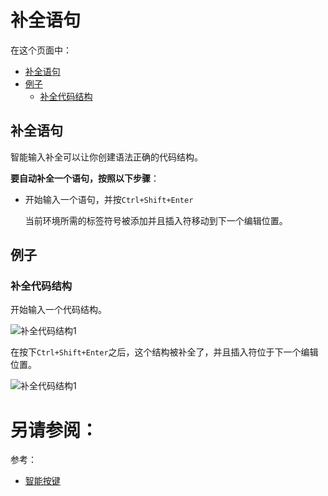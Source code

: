 # 补全语句


在这个页面中：

* [补全语句](#补全语句)
* [例子](#例子)
    * [补全代码结构](#补全代码结构)


## <span id='补全语句'>补全语句</span>

智能输入补全可以让你创建语法正确的代码结构。

**要自动补全一个语句，按照以下步骤**：

* 开始输入一个语句，并按`Ctrl+Shift+Enter`
    
    当前环境所需的标签符号被添加并且插入符移动到下一个编辑位置。


## <span id='例子'>例子</span>

### <span id='补全代码结构'>补全代码结构</span>

开始输入一个代码结构。

![补全代码结构1](http://image.jellychen.cn/uploads/2016/11/web_ide_completing_code_construct_1.png)

在按下`Ctrl+Shift+Enter`之后，这个结构被补全了，并且插入符位于下一个编辑位置。

![补全代码结构1](http://image.jellychen.cn/uploads/2016/11/web_ide_completing_code_construct_2.png)



# 另请参阅：

参考：

* [智能按键](/参考/设置参数对话框/编辑器/常规/智能按键.md)